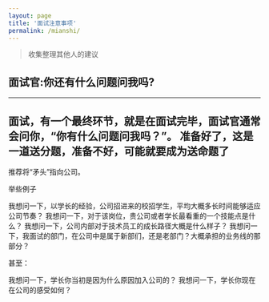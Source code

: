 ```yaml
---
layout: page
title: '面试注意事项'
permalink: /mianshi/
---
```


> 收集整理其他人的建议

## 面试官:你还有什么问题问我吗?
---
面试，有一个最终环节，就是在面试完毕，面试官通常会问你，“你有什么问题问我吗？”。
准备好了，这是一道送分题，准备不好，可能就要成为送命题了
---

推荐将“矛头”指向公司。

举些例子

我想问一下，以学长的经验，公司招进来的校招学生，平均大概多长时间能够适应公司节奏？
我想问一下，对于该岗位，贵公司或者学长最看重的一个技能点是什么？
我想问一下，公司内部对于技术员工的成长路径大概是什么样子？
我想问一下，我面试的部门，在公司中是属于新部们，还是老部门？大概承担的业务线的那部分？

甚至：

我想问一下，学长你当初是因为什么原因加入公司的？
我想问一下，学长你现在在公司的感受如何？
